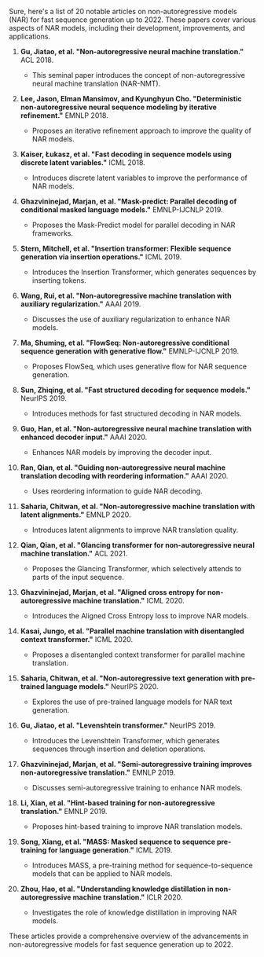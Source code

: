 Sure, here's a list of 20 notable articles on non-autoregressive models (NAR) for fast sequence generation up to 2022. These papers cover various aspects of NAR models, including their development, improvements, and applications.

1. **Gu, Jiatao, et al. "Non-autoregressive neural machine translation."** ACL 2018.
   - This seminal paper introduces the concept of non-autoregressive neural machine translation (NAR-NMT).

2. **Lee, Jason, Elman Mansimov, and Kyunghyun Cho. "Deterministic non-autoregressive neural sequence modeling by iterative refinement."** EMNLP 2018.
   - Proposes an iterative refinement approach to improve the quality of NAR models.

3. **Kaiser, Łukasz, et al. "Fast decoding in sequence models using discrete latent variables."** ICML 2018.
   - Introduces discrete latent variables to improve the performance of NAR models.

4. **Ghazvininejad, Marjan, et al. "Mask-predict: Parallel decoding of conditional masked language models."** EMNLP-IJCNLP 2019.
   - Proposes the Mask-Predict model for parallel decoding in NAR frameworks.

5. **Stern, Mitchell, et al. "Insertion transformer: Flexible sequence generation via insertion operations."** ICML 2019.
   - Introduces the Insertion Transformer, which generates sequences by inserting tokens.

6. **Wang, Rui, et al. "Non-autoregressive machine translation with auxiliary regularization."** AAAI 2019.
   - Discusses the use of auxiliary regularization to enhance NAR models.

7. **Ma, Shuming, et al. "FlowSeq: Non-autoregressive conditional sequence generation with generative flow."** EMNLP-IJCNLP 2019.
   - Proposes FlowSeq, which uses generative flow for NAR sequence generation.

8. **Sun, Zhiqing, et al. "Fast structured decoding for sequence models."** NeurIPS 2019.
   - Introduces methods for fast structured decoding in NAR models.

9. **Guo, Han, et al. "Non-autoregressive neural machine translation with enhanced decoder input."** AAAI 2020.
   - Enhances NAR models by improving the decoder input.

10. **Ran, Qian, et al. "Guiding non-autoregressive neural machine translation decoding with reordering information."** AAAI 2020.
    - Uses reordering information to guide NAR decoding.

11. **Saharia, Chitwan, et al. "Non-autoregressive machine translation with latent alignments."** EMNLP 2020.
    - Introduces latent alignments to improve NAR translation quality.

12. **Qian, Qian, et al. "Glancing transformer for non-autoregressive neural machine translation."** ACL 2021.
    - Proposes the Glancing Transformer, which selectively attends to parts of the input sequence.

13. **Ghazvininejad, Marjan, et al. "Aligned cross entropy for non-autoregressive machine translation."** ICML 2020.
    - Introduces the Aligned Cross Entropy loss to improve NAR models.

14. **Kasai, Jungo, et al. "Parallel machine translation with disentangled context transformer."** ICML 2020.
    - Proposes a disentangled context transformer for parallel machine translation.

15. **Saharia, Chitwan, et al. "Non-autoregressive text generation with pre-trained language models."** NeurIPS 2020.
    - Explores the use of pre-trained language models for NAR text generation.

16. **Gu, Jiatao, et al. "Levenshtein transformer."** NeurIPS 2019.
    - Introduces the Levenshtein Transformer, which generates sequences through insertion and deletion operations.

17. **Ghazvininejad, Marjan, et al. "Semi-autoregressive training improves non-autoregressive translation."** EMNLP 2019.
    - Discusses semi-autoregressive training to enhance NAR models.

18. **Li, Xian, et al. "Hint-based training for non-autoregressive translation."** EMNLP 2019.
    - Proposes hint-based training to improve NAR translation models.

19. **Song, Xiang, et al. "MASS: Masked sequence to sequence pre-training for language generation."** ICML 2019.
    - Introduces MASS, a pre-training method for sequence-to-sequence models that can be applied to NAR models.

20. **Zhou, Hao, et al. "Understanding knowledge distillation in non-autoregressive machine translation."** ICLR 2020.
    - Investigates the role of knowledge distillation in improving NAR models.

These articles provide a comprehensive overview of the advancements in non-autoregressive models for fast sequence generation up to 2022.